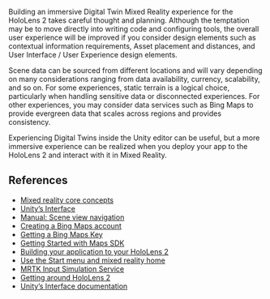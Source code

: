 Building an immersive Digital Twin Mixed Reality experience for the HoloLens 2 takes careful thought and planning.  Although the temptation may be to move directly into writing code and configuring tools, the overall user experience will be improved if you consider design elements such as contextual information requirements, Asset placement and distances, and User Interface / User Experience design elements. 

Scene data can be sourced from different locations and will vary depending on many considerations ranging from data availability, currency, scalability, and so on.  For some experiences, static terrain is a logical choice, particularly when handling sensitive data or disconnected experiences.  For other experiences, you may consider data services such as Bing Maps to provide evergreen data that scales across regions and provides consistency.  

Experiencing Digital Twins inside the Unity editor can be useful, but a more immersive experience can be realized when you deploy your app to the HoloLens 2 and interact with it in Mixed Reality.

## References

* [Mixed reality core concepts](/windows/mixed-reality/design/core-concepts-landingpage)
* [Unity’s Interface](https://docs.unity3d.com/Manual/UsingTheEditor.html)
* [Manual: Scene view navigation](https://docs.unity3d.com/Manual/SceneViewNavigation.html)
* [Creating a Bing Maps account](/bingmaps/getting-started/bing-maps-dev-center-help/creating-a-bing-maps-account)
* [Getting a Bing Maps Key](/bingmaps/getting-started/bing-maps-dev-center-help/getting-a-bing-maps-key)
* [Getting Started with Maps SDK](https://github.com/microsoft/MapsSDK-Unity/wiki/Getting-Started)
* [Building your application to your HoloLens 2](/windows/mixed-reality/develop/unity/tutorials/mr-learning-base-02?tabs=winxr#building-your-application-to-your-hololens-2)
* [Use the Start menu and mixed reality home](/hololens/holographic-home#close-apps)
* [MRTK Input Simulation Service](/windows/mixed-reality/mrtk-unity/features/input-simulation/input-simulation-service)
* [Getting around HoloLens 2](/hololens/hololens2-basic-usage)
* [Unity’s Interface documentation](https://docs.unity3d.com/Manual/UsingTheEditor.html)